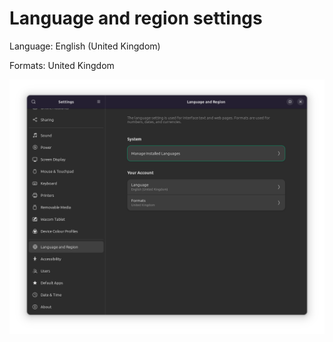 # Language and region settings

Language: English (United Kingdom)

Formats: United Kingdom

![Language and region](image-24.png)